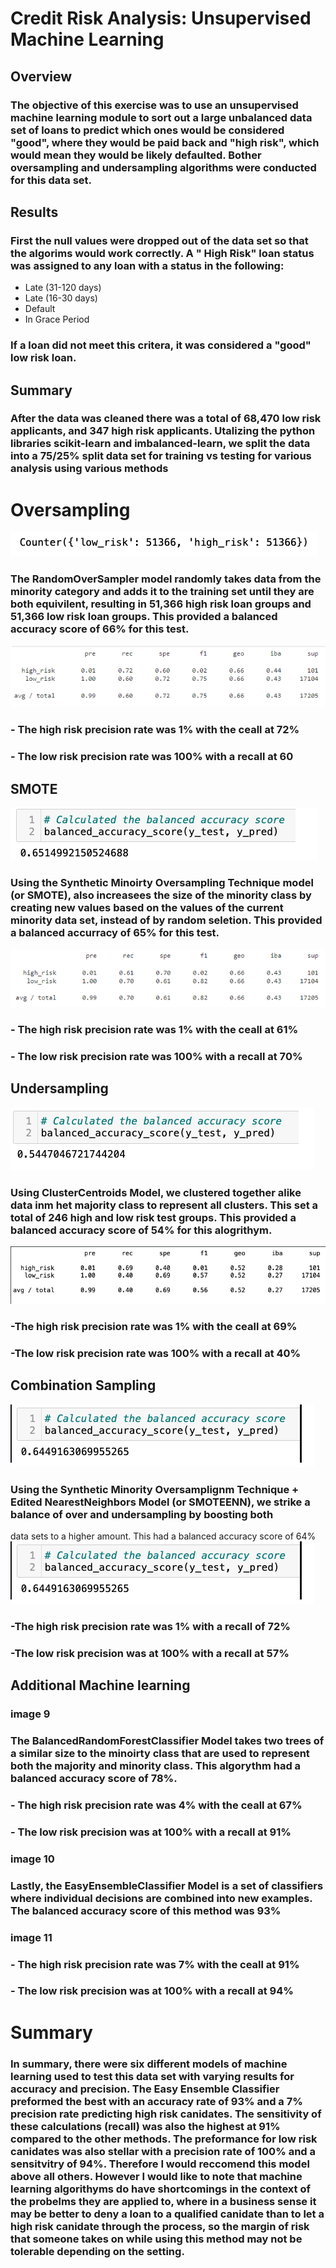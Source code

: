 # Credit Risk Analysis: Unsupervised Machine Learning 
## Overview
### The objective of this exercise was to use an unsupervised machine learning module to sort out a large unbalanced data set of loans to predict which ones would be considered "good", where they would be paid back and "high risk", which would mean they would be likely defaulted. Bother oversampling and undersampling algorithms were conducted for this data set.
## Results
### First the null values were dropped out of the data set so that the algorims would work correctly. A " High Risk" loan status was assigned to any loan with a status in the following:
- Late (31-120 days)
- Late (16-30 days)
- Default
- In Grace Period
### If a loan did not meet this critera, it was considered a "good" low risk loan.
## Summary
### After the data was cleaned there was a total of 68,470 low risk applicants, and 347 high risk applicants. Utalizing the python libraries scikit-learn and imbalanced-learn, we split the data into a 75/25% split data set for training vs testing for various analysis using various methods
# Oversampling
![image1](/Resources/oversample.png)
### The RandomOverSampler model randomly takes data from the minority category and adds it to the training set until they are both equivilent, resulting in 51,366 high risk loan groups and 51,366 low risk loan groups. This provided a balanced accuracy score of 66% for this test.
![image2](/Resources/oversampleresults.png)
### - The high risk precision rate was 1% with the ceall at 72%
### - The low risk precision rate was 100% with a recall at 60
## SMOTE
![image3](/Resources/smote.png)
### Using the Synthetic Minoirty Oversampling Technique model (or SMOTE), also increasees the size of the minority class by creating new values based on the values of the current minority data set, instead of by random seletion. This provided a balanced accurracy of 65% for this test.
![image4](/Resources/smoteresults.png)
### - The high risk precision rate was 1% with the ceall at 61%
### - The low risk precision rate was 100% with a recall at 70%
## Undersampling
![image5](/Resources/undersample.png)
### Using ClusterCentroids Model, we clustered together alike data inm het majority class to represent all clusters. This set a total of 246 high and low risk test groups. This provided a balanced accuracy score of 54% for this alogrithym. 
![image6](/Resources/undersampleresults.png)
### -The high risk precision rate was 1% with the ceall at 69%
### -The low risk precision rate was 100% with a recall at 40%
## Combination Sampling
![image7](/Resources/smoteenn.png)
### Using the Synthetic Minority Oversamplignm Technique + Edited NearestNeighbors Model (or SMOTEENN), we strike a balance of over and undersampling by boosting both
data sets to a higher amount. This had a balanced accuracy score of 64%
![image7](/Resources/smoteenn.png)
### -The high risk precision rate was 1% with a recall of 72%
### -The low risk precision was at 100% with a recall at 57%
## Additional Machine learning
### image 9
### The BalancedRandomForestClassifier Model takes two trees of a similar size to the minoirty class that are used to represent both the majority and minority class. This algorythm had a balanced accuracy score of 78%.
### - The high risk precision rate was 4% with the ceall at 67%
### - The low risk precision was at 100% with a recall at 91%
### image 10
### Lastly, the EasyEnsembleClassifier Model is a set of classifiers where individual decisions are combined into new examples. The balanced accuracy score of this method was 93%
### image 11
### - The high risk precision rate was 7% with the ceall at 91%
### - The low risk precision was at 100% with a recall at 94%
# Summary
### In summary, there were six different models of machine learning used to test this data set with varying results for accuracy and precision. The Easy Ensemble Classifier preformed the best with an accuracy rate of 93% and a 7% precision rate predicting high risk canidates. The sensitivity of these calculations (recall) was also the highest at 91% compared to the other methods. The preformance for low risk canidates was also stellar with a precision rate of 100% and a sensitvitry of 94%. Therefore I would reccomend this model above all others. However I would like to note that machine learning algorithyms do have shortcomings in the context of the probelms they are applied to, where in a business sense it may be better to deny a loan to a qualified canidate than to let a high risk canidate through the process, so the margin of risk that someone takes on while using this method may not be tolerable depending on the setting.
